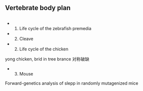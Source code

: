 

## Vertebrate body plan

##
+ 1.  Life cycle of the zebrafish
premedia
+ 2. Cleave

+ 2. Life cycle of the chicken

yong chicken, brid in tree brance
对称破缺

+ 3. Mouse 

Forward-genetics analysis of slepp in randomly mutagenized mice

